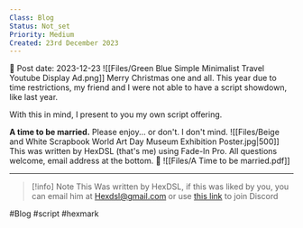 ```yaml
---
Class: Blog
Status: Not_set
Priority: Medium
Created: 23rd December 2023
---
```

📆 Post date: 2023-12-23 
![[Files/Green Blue Simple Minimalist Travel Youtube Display Ad.png]]
Merry Christmas one and all. This year due to time restrictions, my friend and I were not able to have a script showdown, like last year. 

With this in mind, I present to you my own script offering. 

**A time to be married.** 
Please enjoy... or don't. I don't mind. ![[Files/Beige and White Scrapbook World Art Day Museum Exhibition Poster.jpg|500]]
This was written by HexDSL (that's me) using Fade-In Pro. All questions welcome, email address at the bottom. 💋
![[Files/A Time to be married.pdf]]

---


> [!info] Note
> This Was written by HexDSL, if this was liked by you, you can email him at [Hexdsl@gmail.com](mailto:hexdsl@gmail.com) or use [this link](https://discord.hexdsl.com) to join Discord

#Blog #script #hexmark